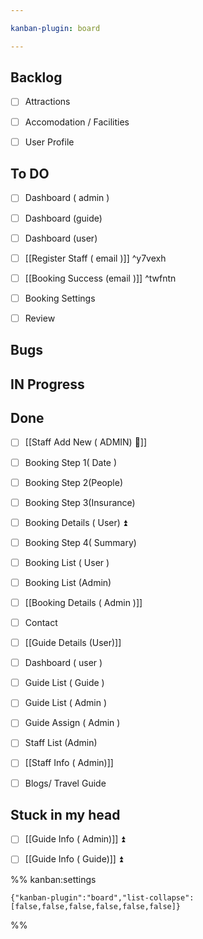 ```yaml
---

kanban-plugin: board

---
```


## Backlog

- [ ] Attractions
- [ ] Accomodation / Facilities
- [ ] User Profile


## To DO

- [ ] Dashboard ( admin )
- [ ] Dashboard (guide)
- [ ] Dashboard (user)
- [ ] [[Register Staff ( email )]] ^y7vexh
- [ ] [[Booking Success (email )]] ^twfntn
- [ ] Booking Settings
- [ ] Review


## Bugs



## IN Progress



## Done

- [ ] [[Staff Add New ( ADMIN) 🔼]]
- [ ] Booking Step 1( Date )
- [ ] Booking Step 2(People)
- [ ] Booking Step 3(Insurance)
- [ ] Booking Details ( User) ⏫
- [ ] Booking Step 4( Summary)
- [ ] Booking List ( User )
- [ ] Booking List (Admin)
- [ ] [[Booking Details ( Admin )]]
- [ ] Contact
- [ ] [[Guide Details (User)]]
- [ ] Dashboard ( user )
- [ ] Guide List ( Guide )
- [ ] Guide List ( Admin )
- [ ] Guide Assign ( Admin )
- [ ] Staff List (Admin)
- [ ] [[Staff Info ( Admin)]]
- [ ] Blogs/ Travel Guide


## Stuck in my head

- [ ] [[Guide Info ( Admin)]] ⏫
- [ ] [[Guide Info ( Guide)]] ⏫




%% kanban:settings
```
{"kanban-plugin":"board","list-collapse":[false,false,false,false,false,false]}
```
%%